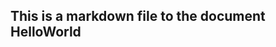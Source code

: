 This is a markdown file to the document HelloWorld
--------------------------------------------------

